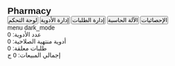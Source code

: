 <!DOCTYPE html><html lang="en">
<head>
  <meta charset="UTF-8" />
  <meta name="viewport" content="width=device-width, initial-scale=1.0" />
  <title>Pharmacy Management System</title>
  <link href="https://fonts.googleapis.com/icon?family=Material+Icons" rel="stylesheet">
  <script src="https://cdn.jsdelivr.net/npm/chart.js"></script>
  <style>
    :root {
      --primary: #1976d2;
      --background-light: #ffffff;
      --background-dark: #121212;
      --text-light: #ffffff;
      --text-dark: #000000;
    }* {
  margin: 0;
  padding: 0;
  box-sizing: border-box;
  font-family: Arial, sans-serif;
}

body {
  display: flex;
  background-color: var(--background-light);
  color: var(--text-dark);
  transition: background-color 0.3s, color 0.3s;
}

.sidebar {
  width: 250px;
  background-color: var(--primary);
  color: white;
  height: 100vh;
  padding: 1rem;
  position: fixed;
  left: 0;
  top: 0;
  overflow-y: auto;
  transition: transform 0.3s ease-in-out;
}

.sidebar.hidden {
  transform: translateX(-100%);
}

.sidebar h2 {
  text-align: center;
  margin-bottom: 2rem;
}

.sidebar button {
  background: none;
  border: none;
  color: white;
  font-size: 1.1rem;
  width: 100%;
  text-align: left;
  margin: 0.5rem 0;
  cursor: pointer;
}

.main {
  margin-left: 250px;
  padding: 2rem;
  flex-grow: 1;
  transition: margin-left 0.3s;
}

.main.full {
  margin-left: 0;
}

.topbar {
  display: flex;
  justify-content: space-between;
  margin-bottom: 1rem;
}

.toggle-sidebar {
  font-size: 2rem;
  cursor: pointer;
}

.toggle-theme {
  cursor: pointer;
}

.card {
  background-color: #f0f0f0;
  padding: 1rem;
  margin-bottom: 1rem;
  border-radius: 8px;
  box-shadow: 0 2px 4px rgba(0,0,0,0.1);
}

canvas {
  background-color: white;
  padding: 1rem;
  border-radius: 8px;
}

.calculator {
  display: grid;
  grid-template-columns: repeat(4, 1fr);
  gap: 1rem;
  margin-top: 2rem;
}

.calculator input {
  grid-column: span 4;
  height: 40px;
  font-size: 1.2rem;
  text-align: right;
}

.calculator button {
  padding: 1rem;
  font-size: 1.2rem;
  background-color: var(--primary);
  color: white;
  border: none;
  border-radius: 5px;
}

body.dark {
  background-color: var(--background-dark);
  color: var(--text-light);
}

body.dark .card,
body.dark canvas {
  background-color: #333;
  color: white;
}

  </style>
</head>
<body>
  <div class="sidebar" id="sidebar">
    <h2>Pharmacy</h2>
    <button onclick="navigate('dashboard')">لوحة التحكم</button>
    <button onclick="navigate('medicines')">إدارة الأدوية</button>
    <button onclick="navigate('orders')">إدارة الطلبات</button>
    <button onclick="navigate('calculator')">الآلة الحاسبة</button>
    <button onclick="navigate('statistics')">الإحصائيات</button>
  </div>
  <div class="main" id="main">
    <div class="topbar">
      <span class="material-icons toggle-sidebar" onclick="toggleSidebar()">menu</span>
      <span class="material-icons toggle-theme" onclick="toggleTheme()">dark_mode</span>
    </div><div id="dashboard" class="page">
  <div class="card">عدد الأدوية: <span id="med-count">0</span></div>
  <div class="card">أدوية منتهية الصلاحية: <span id="expired">0</span></div>
  <div class="card">طلبات معلقة: <span id="pending">0</span></div>
  <div class="card">إجمالي المبيعات: <span id="sales">0</span> ج</div>
</div>

<div id="medicines" class="page" style="display:none">
  <div class="card">
    <h3>إضافة/تحديث الدواء</h3>
    <input placeholder="اسم الدواء" id="medName" />
    <input placeholder="الكمية" id="medQty" />
    <input placeholder="تاريخ الانتهاء" id="medExp" />
    <button onclick="addMedicine()">إضافة</button>
    <p id="add-msg"></p>
  </div>
</div>

<div id="orders" class="page" style="display:none">
  <div class="card">لا توجد طلبات حالياً</div>
</div>

<div id="calculator" class="page" style="display:none">
  <div class="card">
    <h3>الآلة الحاسبة</h3>
    <div class="calculator">
      <input type="text" id="calc-display" readonly>
      <button onclick="calc('1')">1</button>
      <button onclick="calc('2')">2</button>
      <button onclick="calc('3')">3</button>
      <button onclick="calc('+')">+</button>
      <button onclick="calc('4')">4</button>
      <button onclick="calc('5')">5</button>
      <button onclick="calc('6')">6</button>
      <button onclick="calc('-')">-</button>
      <button onclick="calc('7')">7</button>
      <button onclick="calc('8')">8</button>
      <button onclick="calc('9')">9</button>
      <button onclick="calc('*')">×</button>
      <button onclick="calc('0')">0</button>
      <button onclick="calc('.')">.</button>
      <button onclick="calculate()">=</button>
      <button onclick="clearCalc()">C</button>
    </div>
  </div>
</div>

<div id="statistics" class="page" style="display:none">
  <div class="card">
    <h3>رسم بياني للمبيعات</h3>
    <canvas id="salesChart" width="400" height="200"></canvas>
  </div>
</div>

  </div>  <script>
    let darkMode = false;

    function toggleSidebar() {
      document.getElementById('sidebar').classList.toggle('hidden');
      document.getElementById('main').classList.toggle('full');
    }

    function toggleTheme() {
      darkMode = !darkMode;
      document.body.classList.toggle('dark', darkMode);
    }

    function navigate(pageId) {
      const pages = document.querySelectorAll('.page');
      pages.forEach(p => p.style.display = 'none');
      document.getElementById(pageId).style.display = 'block';
    }

    function addMedicine() {
      const name = document.getElementById('medName').value;
      const qty = document.getElementById('medQty').value;
      const exp = document.getElementById('medExp').value;
      if(name && qty && exp) {
        document.getElementById('add-msg').textContent = 'تمت الإضافة بنجاح';
        document.getElementById('add-msg').style.color = darkMode ? 'lightgreen' : 'green';
      } else {
        document.getElementById('add-msg').textContent = 'يرجى ملء جميع الحقول';
        document.getElementById('add-msg').style.color = 'red';
      }
    }

    let calcValue = '';
    function calc(val) {
      calcValue += val;
      document.getElementById('calc-display').value = calcValue;
    }

    function calculate() {
      try {
        calcValue = eval(calcValue).toString();
        document.getElementById('calc-display').value = calcValue;
      } catch (e) {
        document.getElementById('calc-display').value = 'خطأ';
      }
    }

    function clearCalc() {
      calcValue = '';
      document.getElementById('calc-display').value = '';
    }

    const ctx = document.getElementById('salesChart').getContext('2d');
    const salesChart = new Chart(ctx, {
      type: 'bar',
      data: {
        labels: ['يناير', 'فبراير', 'مارس', 'أبريل'],
        datasets: [{
          label: 'المبيعات (ج)',
          data: [5000, 7000, 4000, 9000],
          backgroundColor: 'rgba(25, 118, 210, 0.7)',
        }]
      },
      options: {
        responsive: true,
        plugins: {
          legend: { position: 'top' },
          title: { display: true, text: 'مبيعات الأشهر الأخيرة' }
        }
      }
    });
  </script></body>
</html>
